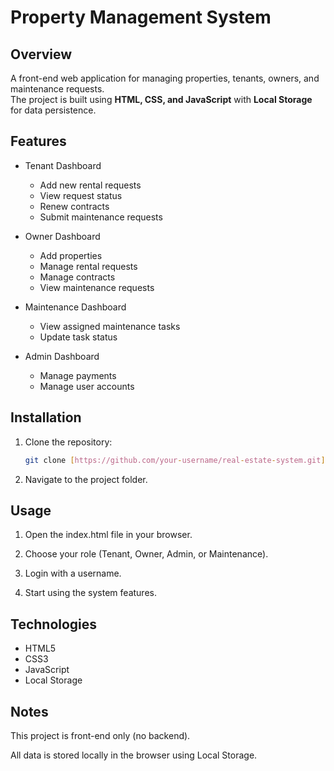 #  Property Management System

## Overview
A front-end web application for managing properties, tenants, owners, and maintenance requests.  
The project is built using **HTML, CSS, and JavaScript** with **Local Storage** for data persistence.

## Features
- Tenant Dashboard
  - Add new rental requests
  - View request status
  - Renew contracts
  - Submit maintenance requests

- Owner Dashboard
  - Add properties
  - Manage rental requests
  - Manage contracts
  - View maintenance requests

- Maintenance Dashboard
  - View assigned maintenance tasks
  - Update task status

- Admin Dashboard
  - Manage payments
  - Manage user accounts

## Installation
1. Clone the repository:
   ```bash
   git clone [https://github.com/your-username/real-estate-system.git](https://safahassan12.github.io/Property-Management-Web-Application-Jr/)
2. Navigate to the project folder.

## Usage

1. Open the index.html file in your browser.

2. Choose your role (Tenant, Owner, Admin, or Maintenance).

3. Login with a username.

4. Start using the system features.

## Technologies

- HTML5
- CSS3
- JavaScript
- Local Storage

## Notes

This project is front-end only (no backend).


All data is stored locally in the browser using Local Storage.

